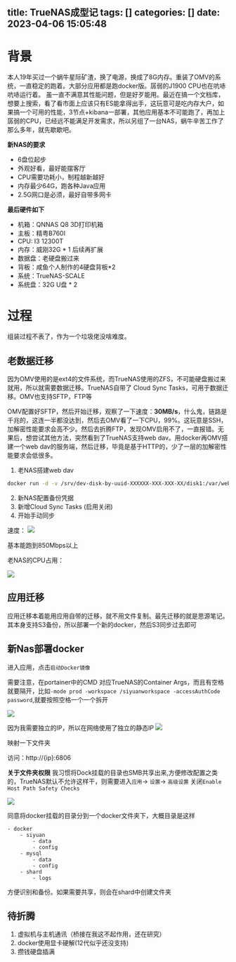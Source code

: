 title: TrueNAS成型记
tags: []
categories: []
date: 2023-04-06 15:05:48
---
# 背景

本人19年买过一个蜗牛星际矿渣，换了电源，换成了8G内存。重装了OMV的系统，一直稳定的跑着。大部分应用都是跑docker版。孱弱的J1900 CPU也在吭哧吭哧运行着。
虽一直不满意其性能问题，但是好歹能用。最近在搞一个文档库，想要上搜索，看了看市面上应该只有ES能拿得出手，这玩意可是吃内存大户，如果搞一个可用的性能，3节点+kibana一部署，其他应用基本不可能跑了，再加上孱弱的CPU，已经远不能满足开发需求，所以另组了一台NAS，蜗牛辛苦工作了那么多年，就先歇歇吧。

**新NAS的要求**
- 6盘位起步
- 外观好看，最好能摆客厅
- CPU需要功耗小，制程越新越好
- 内存最少64G，跑各种Java应用
- 2.5G网口是必须，最好自带多网卡

**最后硬件如下**
- 机箱：QNNAS Q8 3D打印机箱
- 主板：精粤B760I
- CPU: I3 12300T
- 内存：威刚32G * 1 后续再扩展
- 数据盘：老硬盘搬过来
- 背板：咸鱼个人制作的4硬盘背板*2
- 系统：TrueNAS-SCALE
- 系统盘：32G U盘 * 2


# 过程

组装过程不表了，作为一个垃圾佬没啥难度。

## 老数据迁移

因为OMV使用的是ext4的文件系统，而TrueNAS使用的ZFS，不可能硬盘搬过来就用，所以就需要数据迁移。TrueNAS自带了 Cloud Sync Tasks，可用于数据迁移。OMV也支持SFTP，FTP等

OMV配置好SFTP，然后开始迁移，观察了一下速度：**30MB/s**，什么鬼，链路是千兆的，这连一半都没达到，然后去OMV看了一下CPU，99%。这玩意是SSH，加解密性能要求会高不少。然后去折腾FTP，发现OMV启用不了，一直报错。无果后，想尝试其他方法，突然看到了TrueNAS支持web dav。用docker再OMV搭建一个web dav的服务端，然后迁移，毕竟是基于HTTP的，少了一层的加解密性能要求会低很多。

1. 老NAS搭建web dav
```bash
docker run -d -v /srv/dev-disk-by-uuid-XXXXXX-XXX-XXX-XX/disk1:/var/webdav -e USERNAME=XXX -e PASSWORD=XXXXX -p 8888:80 morrisjobke/webdav
```

2. 新NAS配置备份凭据
3. 新增Cloud Sync Tasks (启用关闭)
4. 开始手动同步

速度：
![](/files/assets/20230406_155750.png)

基本能跑到850Mbps以上

老NAS的CPU占用：

![](/files/assets/old_nas_cpu_use.png)

## 应用迁移

应用迁移本着能用应用自带的迁移，就不用文件复制。最先迁移的就是思源笔记。其本身支持S3备份，所以部署一个新的docker，然后S3同步过去即可

## 新Nas部署docker

进入应用，点击`启动Docker镜像`

需要注意，在portainer中的CMD 对应TrueNAS的Container Args，而且有空格就要隔开，比如`-mode prod -workspace /siyuanworkspace -accessAuthCode password`,就要按照空格一个一个拆开

![](/files/assets/20230406_162245.png)


因为我需要独立的IP，所以在网络使用了独立的静态IP
![](/files/assets/20230406_161755.png)

映射一下文件夹


访问：http://{ip}:6806

**关于文件夹权限**
我习惯将Dock挂载的目录也SMB共享出来,方便修改配置之类的，TrueNAS默认不允许这样干，则需要进入`应用`-> `设置`-> `高级设置` 关闭`Enable Host Path Safety Checks`

![](/files/assets/20230406_162603.png)

同意将docker挂载的目录分到一个docker文件夹下，大概目录是这样

```
- docker
    - siyuan 
        - data
        - config
    - mysql
        - data
        - config
    - shard
        - logs
```

方便识别和备份。如果需要共享，则会在shard中创建文件夹



## 待折腾
1. 虚拟机与主机通讯（桥接在我这不起作用，还在研究）
2. docker使用显卡硬解(12代似乎还没支持)
3. 攒钱硬盘插满





